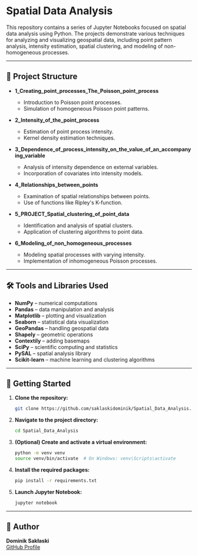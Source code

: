 # Spatial Data Analysis

This repository contains a series of Jupyter Notebooks focused on spatial data analysis using Python. The projects demonstrate various techniques for analyzing and visualizing geospatial data, including point pattern analysis, intensity estimation, spatial clustering, and modeling of non-homogeneous processes.

---

## 📁 Project Structure

- **1_Creating_point_processes_The_Poisson_point_process**
  - Introduction to Poisson point processes.
  - Simulation of homogeneous Poisson point patterns.

- **2_Intensity_of_the_point_process**
  - Estimation of point process intensity.
  - Kernel density estimation techniques.

- **3_Dependence_of_process_intensity_on_the_value_of_an_accompanying_variable**
  - Analysis of intensity dependence on external variables.
  - Incorporation of covariates into intensity models.

- **4_Relationships_between_points**
  - Examination of spatial relationships between points.
  - Use of functions like Ripley's K-function.

- **5_PROJECT_Spatial_clustering_of_point_data**
  - Identification and analysis of spatial clusters.
  - Application of clustering algorithms to point data.

- **6_Modeling_of_non_homogeneous_processes**
  - Modeling spatial processes with varying intensity.
  - Implementation of inhomogeneous Poisson processes.

---

## 🛠️ Tools and Libraries Used

- **NumPy** – numerical computations
- **Pandas** – data manipulation and analysis
- **Matplotlib** – plotting and visualization
- **Seaborn** – statistical data visualization
- **GeoPandas** – handling geospatial data
- **Shapely** – geometric operations
- **Contextily** – adding basemaps
- **SciPy** – scientific computing and statistics
- **PySAL** – spatial analysis library
- **Scikit-learn** – machine learning and clustering algorithms

---

## 🚀 Getting Started

1. **Clone the repository:**
    ```bash
    git clone https://github.com/saklaskidominik/Spatial_Data_Analysis.git
    ```

2. **Navigate to the project directory:**
    ```bash
    cd Spatial_Data_Analysis
    ```

3. **(Optional) Create and activate a virtual environment:**
    ```bash
    python -m venv venv
    source venv/bin/activate  # On Windows: venv\Scripts\activate
    ```

4. **Install the required packages:**
    ```bash
    pip install -r requirements.txt
    ```

5. **Launch Jupyter Notebook:**
    ```bash
    jupyter notebook
    ```

---

## 👤 Author

**Dominik Sakłaski**  
[GitHub Profile](https://github.com/saklaskidominik)


